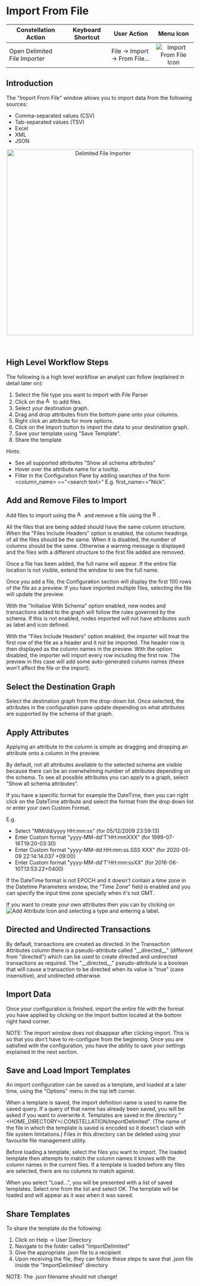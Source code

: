 # Import From File

<table class="table table-striped">
<thead>
<tr class="header">
<th>Constellation Action</th>
<th>Keyboard Shortcut</th>
<th>User Action</th>
<th style="text-align: center;">Menu Icon</th>
</tr>
</thead>
<tbody>
<tr class="odd">
<td>Open Delimited File Importer</td>
<td></td>
<td>File -&gt; Import -&gt; From File...</td>
<td style="text-align: center;"><img src="../ext/docs/CoreImportExportPlugins/src/au/gov/asd/tac/constellation/plugins/importexport/resources/importDelimited.png" alt="Import From File Icon" /></td>
</tr>
</tbody>
</table>

## Introduction

The "Import From File" window allows you to import data from the
following sources:

-   Comma-separated values (CSV)
-   Tab-separated values (TSV)
-   Excel
-   XML
-   JSON

<div style="text-align: center">

<img width=500 src="../ext/docs/CoreImportExportPlugins/src/au/gov/asd/tac/constellation/plugins/importexport/resources/DelimitedFileImporter.png" alt="Delimited File
Importer" />

</div>
<br />

## High Level Workflow Steps

The following is a high level workflow an analyst can follow (explained
in detail later on):

1.  Select the file type you want to import with File Parser
2.  Click on the <img width=16 src="../ext/docs/CoreImportExportPlugins/src/au/gov/asd/tac/constellation/plugins/importexport/resources/plus_colored.png" alt="Add File
    Button" />
    to add files.
3.  Select your destination graph.
4.  Drag and drop attributes from the bottom pane onto your columns.
5.  Right click an attribute for more options.
6.  Click on the Import button to import the data to your destination
    graph.
7.  Save your template using "Save Template".
8.  Share the template

Hints:

-   See all supported attributes "Show all schema attributes"
-   Hover over the attribute name for a tooltip.
-   Filter in the Configuration Pane by adding searches of the form
    &lt;column\_name&gt; =="&lt;search text&gt;" E.g. first\_name=="Nick".

## Add and Remove Files to Import

Add files to import using the <img width=16 src="../ext/docs/CoreImportExportPlugins/src/au/gov/asd/tac/constellation/plugins/importexport/resources/plus_colored.png" alt="Add File
Button" />
and remove a file using the <img width=16 src="../ext/docs/CoreImportExportPlugins/src/au/gov/asd/tac/constellation/plugins/importexport/resources/minus_colored.png" alt="Remove File
Button" />.

All the files that are being added should have the same column structure. When the "Files Include Headers" option is enabled, the column headings of all 
the files should be the same. When it is disabled, the number of columns should be the same. Otherwise a warning message is displayed and the files with 
a different structure to the first file added are removed.

Once a file has been added, the full name will appear. If the entire
file location is not visible, extend the window to see the full name.

Once you add a file, the Configuration section will display the first
100 rows of the file as a preview. If you have imported multiple files,
selecting the file will update the preview.

With the "Initialise With Schema" option enabled, new nodes and
transactions added to the graph will follow the rules governed by the
schema. If this is not enabled, nodes imported will not have attributes
such as label and icon defined.

With the "Files Include Headers" option enabled, the importer will treat
the first row of the file as a header and it not be imported. The header
row is then displayed as the column names in the preview. With the
option disabled, the importer will import every row including the first
row. The preview in this case will add some auto-generated column names
(these won't affect the file or the import).

## Select the Destination Graph

Select the destination graph from the drop-down list. Once selected, the
attributes in the configuration pane update depending on what attributes
are supported by the schema of that graph.

## Apply Attributes

Applying an attribute to the column is simple as dragging and dropping
an attribute onto a column in the preview.

By default, not all attributes available to the selected schema are
visible because there can be an overwhelming number of attributes
depending on the schema. To see all possible attributes you can apply to
a graph, select "Show all schema attributes".

If you have a specific format for example the DateTime, then you can
right click on the DateTime attribute and select the format from the
drop down list or enter your own Custom Format.

E.g.

-   Select "MM/dd/yyyy HH:mm:ss" (for 05/12/2009 23:59:13)
-   Enter Custom format "yyyy-MM-dd'T'HH:mmXXX" (for 1999-07-16T19:20-03:30)
-   Enter Custom format "yyyy-MM-dd HH:mm:ss.SSS XXX" (for 2020-05-09 22:14:14.037 +09:00)
-   Enter Custom format "yyyy-MM-dd'T'HH:mm:ssXX" (for 2016-06-10T13:53:22+0400)

If the DateTime format is not EPOCH and it doesn't contain a time zone in the Datetime Parameters window, 
the "Time Zone" field is enabled and you can specify the input time zone specially when it's not GMT.

If you want to create your own attributes then you can by clicking on
<img src="../ext/docs/CoreImportExportPlugins/src/au/gov/asd/tac/constellation/plugins/importexport/resources/plus_black.png" alt="Add Attribute
Icon" />
and selecting a type and entering a label.

## Directed and Undirected Transactions

By default, transactions are created as directed. In the Transaction
Attributes column there is a pseudo-attribute called "\_\_directed\_\_"
(different from "directed") which can be used to create directed and
undirected transactions as required. The "\_\_directed\_\_"
pseudo-attribute is a boolean that will cause a transaction to be
directed when its value is "true" (case insensitive), and undirected
otherwise.

## Import Data

Once your configuration is finished, import the entire file with the
format you have applied by clicking on the Import button located at the
bottom right hand corner.

NOTE: The import window does not disappear after clicking import. This
is so that you don't have to re-configure from the beginning. Once you
are satisfied with the configuration, you have the ability to save your
settings explained in the next section.

## Save and Load Import Templates

An import configuration can be saved as a template, and loaded at a
later time, using the "Options" menu in the top left corner.

When a template is saved, the import definition name is used to name the
saved query. If a query of that name has already been saved, you will be
asked if you want to overwrite it. Templates are saved in the directory
"&lt;HOME_DIRECTORY&gt;/.CONSTELLATION/ImportDelimited". (The name of the
file in which the template is saved is encoded so it doesn't clash with
file system limitations.) Files in this directory can be deleted using
your favourite file management utility.

Before loading a template, select the files you want to import. The
loaded template then attempts to match the column names it knows with
the column names in the current files. If a template is loaded before
any files are selected, there are no columns to match against.

When you select "Load...", you will be presented with a list of saved
templates. Select one from the list and select OK. The template will be
loaded and will appear as it was when it was saved.

## Share Templates

To share the template do the following:

1.  Click on Help -> User Directory
2.  Navigate to the folder called "ImportDelimited"
3.  Give the appropriate .json file to a recipient
4.  Upon receiving the file, they can follow these steps to save that
    .json file inside the "ImportDelimited" directory

NOTE: The .json filename should not change!
